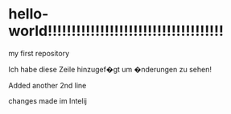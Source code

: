 # hello-world!!!!!!!!!!!!!!!!!!!!!!!!!!!!!!!!!!!!!
my first repository

Ich habe diese Zeile hinzugef�gt um �nderungen zu sehen!

Added another 2nd line 

changes made im Intelij